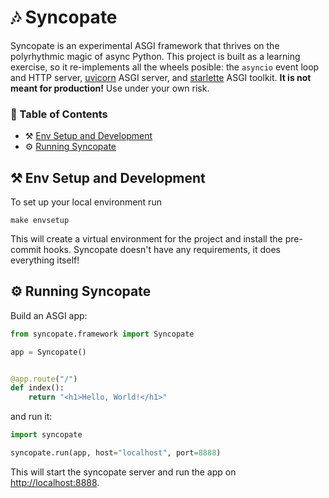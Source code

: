 # 🎶 Syncopate
Syncopate is an experimental ASGI framework that thrives on the polyrhythmic magic of async Python. This project is built as a learning exercise, so it re-implements all the wheels posible: the `asyncio` event loop and HTTP server, [uvicorn](https://www.uvicorn.org/) ASGI server, and [starlette](https://www.starlette.io/) ASGI toolkit. __It is not meant for production!__ Use under your own risk.

### 📖 Table of Contents
- ⚒ [Env Setup and Development](#-env-setup-and-development)
- ⚙ [Running Syncopate](#-running-syncopate)

## ⚒ Env Setup and Development
To set up your local environment run
```shell
make envsetup
```
This will create a virtual environment for the project and install the pre-commit hooks. Syncopate doesn't have any requirements, it does everything itself!

## ⚙ Running Syncopate
Build an ASGI app:
```python
from syncopate.framework import Syncopate

app = Syncopate()


@app.route("/")
def index():
    return "<h1>Hello, World!</h1>"
```
and run it:
```python
import syncopate

syncopate.run(app, host="localhost", port=8888)
```
This will start the syncopate server and run the app on [http://localhost:8888](http://localhost:8888).
